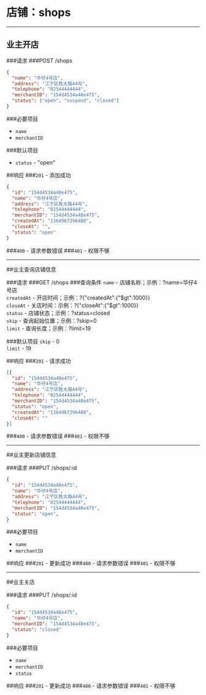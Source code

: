 # 店铺：shops
***
## 业主开店

###请求
###POST /shops

```json
{
  "name": "华仔4号店",
  "address": "江宁区胜太路44号",
  "telephone": "02544444444",
  "merchantID": "154d4534a48e475",
  "status": ["open", "suspend", "closed"]
}
```
###必要项目
* `name`  
* `merchantID`  

###默认项目
* `status` - "open"  


##响应
###`201` - 添加成功
```json
{
  "id": "154d4534a48e475",
  "name": "华仔4号店",
  "address": "江宁区胜太路44号",
  "telephone": "02544444444",
  "merchantID": "154d4534a48e475",
  "createdAt": "1364967296480",
  "closeAt": "",
  "status": "open"
}
```
###`400` - 请求参数错误
###`401` - 权限不够
***


##业主查询店铺信息

###请求
###GET /shops
###查询条件
`name` - 店铺名称；示例：?name=华仔4号店  
`createdAt` - 开店时间；示例：?{"createdAt":{"$gt":1000}}  
`closeAt` - 关店时间：示例：?{"closeAt":{"$gt":1000}}  
`status` - 店铺状态；示例：?status=closed  
`skip` - 查询起始位置；示例：?skip=0  
`limit` - 查询长度；示例：?limit=19  

###默认项目
`skip` - 0  
`limit` - 19  

##响应
###`201` - 请求成功
```json
[{
  "id": "154d4534a48e475",
  "name": "华仔4号店",
  "address": "江宁区胜太路44号",
  "telephone": "02544444444",
  "merchantID": "154d4534a48e475",
  "status": "open",
  "createdAt": "1364967296480",
  "closeAt": ""
}]
```
###`400` - 请求参数错误
###`401` - 权限不够
***


##业主更新店铺信息

###请求
###PUT /shops/:id

```json
{
  "id": "154d4534a48e475",
  "name": "华仔4号店",
  "address": "江宁区胜太路44号",
  "telephone": "02544444444",
  "merchantID": "154d4534a48e475",
  "status": "open",
}
```
###必要项目
* `name`  
* `merchantID`  


##响应
###`201` - 更新成功
###`400` - 请求参数错误
###`401` - 权限不够
***


##业主关店

###请求
###PUT /shops/:id

```json
{
  "id": "154d4534a48e475",
  "name": "华仔4号店",
  "merchantID": "154d4534a48e475",
  "status": "closed"
}
```
###必要项目
* `name`  
* `merchantID`  
* `status`  

##响应
###`201` - 更新成功
###`400` - 请求参数错误
###`401` - 权限不够
